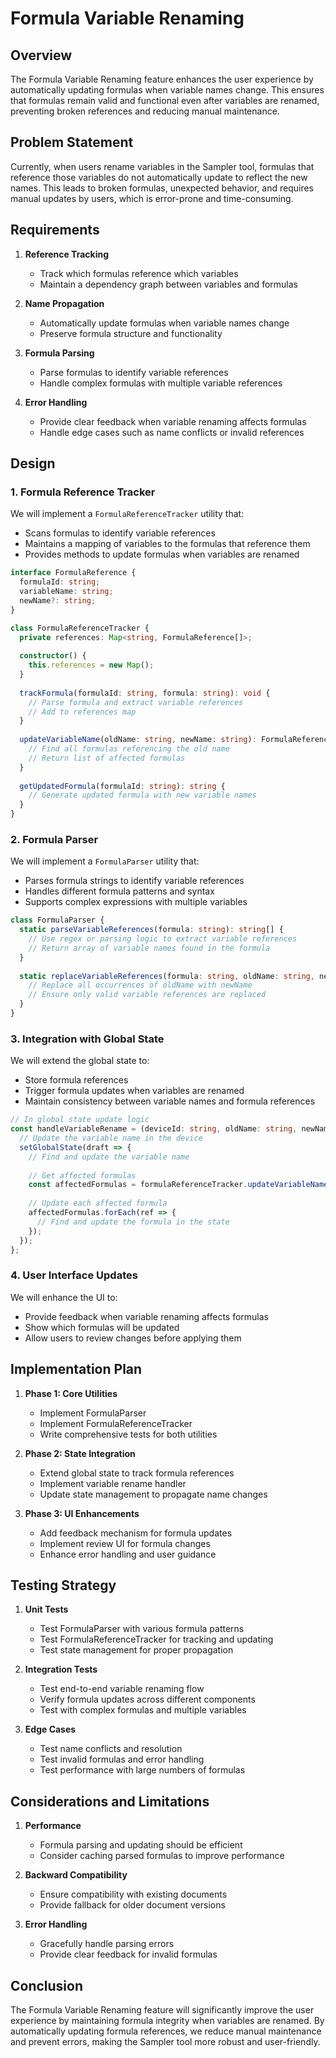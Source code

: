# Formula Variable Renaming

## Overview

The Formula Variable Renaming feature enhances the user experience by automatically updating formulas when variable names change. This ensures that formulas remain valid and functional even after variables are renamed, preventing broken references and reducing manual maintenance.

## Problem Statement

Currently, when users rename variables in the Sampler tool, formulas that reference those variables do not automatically update to reflect the new names. This leads to broken formulas, unexpected behavior, and requires manual updates by users, which is error-prone and time-consuming.

## Requirements

1. **Reference Tracking**
   - Track which formulas reference which variables
   - Maintain a dependency graph between variables and formulas

2. **Name Propagation**
   - Automatically update formulas when variable names change
   - Preserve formula structure and functionality

3. **Formula Parsing**
   - Parse formulas to identify variable references
   - Handle complex formulas with multiple variable references

4. **Error Handling**
   - Provide clear feedback when variable renaming affects formulas
   - Handle edge cases such as name conflicts or invalid references

## Design

### 1. Formula Reference Tracker

We will implement a `FormulaReferenceTracker` utility that:
- Scans formulas to identify variable references
- Maintains a mapping of variables to the formulas that reference them
- Provides methods to update formulas when variables are renamed

```typescript
interface FormulaReference {
  formulaId: string;
  variableName: string;
  newName?: string;
}

class FormulaReferenceTracker {
  private references: Map<string, FormulaReference[]>;
  
  constructor() {
    this.references = new Map();
  }
  
  trackFormula(formulaId: string, formula: string): void {
    // Parse formula and extract variable references
    // Add to references map
  }
  
  updateVariableName(oldName: string, newName: string): FormulaReference[] {
    // Find all formulas referencing the old name
    // Return list of affected formulas
  }
  
  getUpdatedFormula(formulaId: string): string {
    // Generate updated formula with new variable names
  }
}
```

### 2. Formula Parser

We will implement a `FormulaParser` utility that:
- Parses formula strings to identify variable references
- Handles different formula patterns and syntax
- Supports complex expressions with multiple variables

```typescript
class FormulaParser {
  static parseVariableReferences(formula: string): string[] {
    // Use regex or parsing logic to extract variable references
    // Return array of variable names found in the formula
  }
  
  static replaceVariableReferences(formula: string, oldName: string, newName: string): string {
    // Replace all occurrences of oldName with newName
    // Ensure only valid variable references are replaced
  }
}
```

### 3. Integration with Global State

We will extend the global state to:
- Store formula references
- Trigger formula updates when variables are renamed
- Maintain consistency between variable names and formula references

```typescript
// In global state update logic
const handleVariableRename = (deviceId: string, oldName: string, newName: string) => {
  // Update the variable name in the device
  setGlobalState(draft => {
    // Find and update the variable name
    
    // Get affected formulas
    const affectedFormulas = formulaReferenceTracker.updateVariableName(oldName, newName);
    
    // Update each affected formula
    affectedFormulas.forEach(ref => {
      // Find and update the formula in the state
    });
  });
};
```

### 4. User Interface Updates

We will enhance the UI to:
- Provide feedback when variable renaming affects formulas
- Show which formulas will be updated
- Allow users to review changes before applying them

## Implementation Plan

1. **Phase 1: Core Utilities**
   - Implement FormulaParser
   - Implement FormulaReferenceTracker
   - Write comprehensive tests for both utilities

2. **Phase 2: State Integration**
   - Extend global state to track formula references
   - Implement variable rename handler
   - Update state management to propagate name changes

3. **Phase 3: UI Enhancements**
   - Add feedback mechanism for formula updates
   - Implement review UI for formula changes
   - Enhance error handling and user guidance

## Testing Strategy

1. **Unit Tests**
   - Test FormulaParser with various formula patterns
   - Test FormulaReferenceTracker for tracking and updating
   - Test state management for proper propagation

2. **Integration Tests**
   - Test end-to-end variable renaming flow
   - Verify formula updates across different components
   - Test with complex formulas and multiple variables

3. **Edge Cases**
   - Test name conflicts and resolution
   - Test invalid formulas and error handling
   - Test performance with large numbers of formulas

## Considerations and Limitations

1. **Performance**
   - Formula parsing and updating should be efficient
   - Consider caching parsed formulas to improve performance

2. **Backward Compatibility**
   - Ensure compatibility with existing documents
   - Provide fallback for older document versions

3. **Error Handling**
   - Gracefully handle parsing errors
   - Provide clear feedback for invalid formulas

## Conclusion

The Formula Variable Renaming feature will significantly improve the user experience by maintaining formula integrity when variables are renamed. By automatically updating formula references, we reduce manual maintenance and prevent errors, making the Sampler tool more robust and user-friendly. 